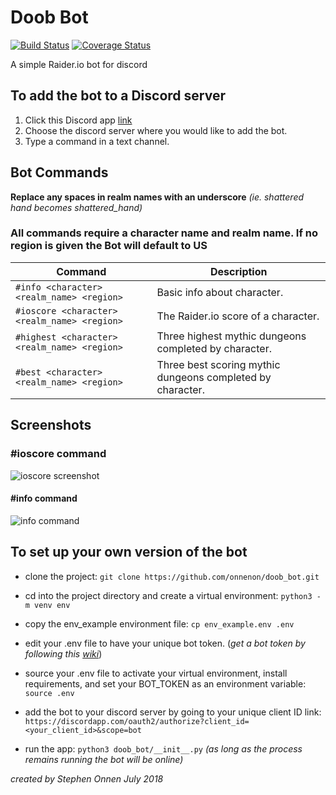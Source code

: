 # Doob Bot

[![Build Status](https://travis-ci.org/onnenon/doob_bot.svg?branch=master)](https://travis-ci.org/onnenon/doob_bot)
[![Coverage Status](https://coveralls.io/repos/github/onnenon/doob_bot/badge.svg?branch=master)](https://coveralls.io/github/onnenon/doob_bot?branch=master)

A simple Raider.io bot for discord

## To add the bot to a Discord server

1. Click this Discord app [link](https://discordapp.com/oauth2/authorize?client_id=447202191909060613&scope=bot)
2. Choose the discord server where you would like to add the bot.
3. Type a command in a text channel.

## Bot Commands

**Replace any spaces in realm names with an underscore** *(ie. shattered hand becomes shattered_hand)*

### All commands require a character name and realm name. If no region is given the Bot will default to US

|Command                                            |Description                                                 |
|---------------------------------------------------|------------------------------------------------------------|
|`#info <character> <realm_name> <region>`          | Basic info about character.                                |
|`#ioscore <character> <realm_name> <region>`       | The Raider.io score of a character.                        |
|`#highest <character> <realm_name> <region>`       | Three highest mythic dungeons completed by character.      |
|`#best <character> <realm_name> <region>`          | Three best scoring mythic dungeons completed by character. |

## Screenshots

### #ioscore command

![ioscore screenshot](media/ioscore_screen.png)

#### #info command

![info command](media/info_screen.png)

## To set up your own version of the bot

* clone the project: `git clone https://github.com/onnenon/doob_bot.git`

* cd into the project directory and create a virtual environment: `python3 -m venv env`

* copy the env_example environment file: `cp env_example.env .env`

* edit your .env file to have your unique bot token. (*get a bot token by following this [wiki](https://github.com/reactiflux/discord-irc/wiki/Creating-a-discord-bot-&-getting-a-token)*)

* source your .env file to activate your virtual environment, install requirements, and set your BOT_TOKEN as an environment variable: `source .env`

* add the bot to your discord server by going to your unique client ID link: `https://discordapp.com/oauth2/authorize?client_id=<your_client_id>&scope=bot`

* run the app: `python3 doob_bot/__init__.py` *(as long as the process remains running the bot will be online)*


*created by Stephen Onnen July 2018*
